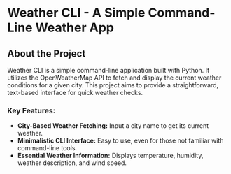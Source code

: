 # Weather CLI - A Simple Command-Line Weather App

## About the Project
Weather CLI is a simple command-line application built with Python. It utilizes the OpenWeatherMap API to fetch and display the current weather conditions for a given city. This project aims to provide a straightforward, text-based interface for quick weather checks.

### Key Features:
- **City-Based Weather Fetching:** Input a city name to get its current weather.
- **Minimalistic CLI Interface:** Easy to use, even for those not familiar with command-line tools.
- **Essential Weather Information:** Displays temperature, humidity, weather description, and wind speed.
